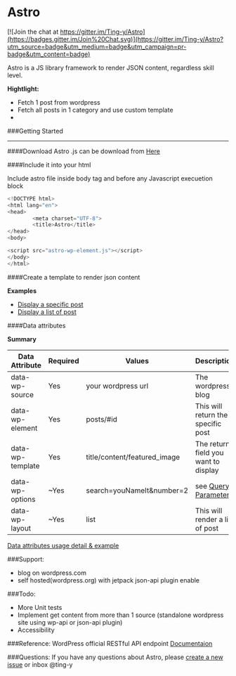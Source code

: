 Astro
=====

[![Join the chat at https://gitter.im/Ting-y/Astro](https://badges.gitter.im/Join%20Chat.svg)](https://gitter.im/Ting-y/Astro?utm_source=badge&utm_medium=badge&utm_campaign=pr-badge&utm_content=badge)

Astro is a JS library framework to render JSON content, regardless skill level.

**Hightlight:**
* Fetch 1 post from wordpress
* Fetch all posts in 1 category and use custom template
* 


###Getting Started
___
####Download
Astro .js can be download from [Here](https://github.com/Ting-y/Astro/releases)

####Include it into your html

Include astro file inside body tag and before any Javascript execuetion block
```javascript
<!DOCTYPE html>
<html lang="en">
<head>
        <meta charset="UTF-8">
        <title>Astro</title>
</head>
<body>

<script src="astro-wp-element.js"></script>
</body>
</html>
```

####Create a template to render json content

**Examples**

* [Display a specific post](https://github.com/Ting-y/Astro/blob/master/examples/example1-display-single-post.html)
* [Display a list of post](https://github.com/Ting-y/Astro/blob/master/examples/example2-display-collections.html)


####Data attributes

**Summary**

| Data Attribute      | Required | Values                          | Description                     |
|---------------------|----------|---------------------------------|---------------------------------|
| data-wp-source      | Yes      | your wordpress url              | The wordpress blog              |
| data-wp-element     | Yes      | posts/#id                       | This will return the specific post |
| data-wp-template    | Yes      | title/content/featured_image    | The return field you want to display|
| data-wp-options     | ~Yes     | search=youNameIt&number=2       |  see [Query Parameter](https://developer.wordpress.com/docs/api/1.1/get/sites/%24site/posts/)   |
| data-wp-layout      | ~Yes     | list                            | This will render a list of post |

[Data attributes usage detail & example](https://github.com/Ting-y/Astro/wiki/Data-attributes-usage-and-explanation)

###Support:

-  blog on wordpress.com
-  self hosted(wordpress.org) with jetpack json-api plugin enable


###Todo:
- More Unit tests
- Implement get content from more than 1 source (standalone wordpress site using wp-api or json-api plugin)
- Accessibility

###Reference:
WordPress official RESTful API endpoint
[Documentaion](https://developer.wordpress.com/docs/api/)

###Questions:
If you have any questions about Astro, please [create a new issue](https://github.com/Ting-y/Astro/issues) or inbox @ting-y



